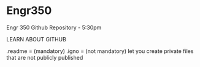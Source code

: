 # Engr350
Engr 350 Github Repository - 5:30pm

LEARN ABOUT GITHUB

.readme = (mandatory)
.igno = (not mandatory) let you create private files that are not publicly published
